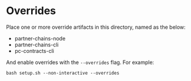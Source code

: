 # Overrides

Place one or more override artifacts in this directory, named as the below:

- partner-chains-node
- partner-chains-cli
- pc-contracts-cli

And enable overrides with the `--overrides` flag. For example:

```
bash setup.sh --non-interactive --overrides
```
